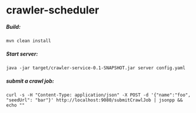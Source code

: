 # crawler-scheduler
##### Build:
```
mvn clean install
```

##### Start server:
```
java -jar target/crawler-service-0.1-SNAPSHOT.jar server config.yaml
```

##### submit a crawl job:
```
curl -s -H "Content-Type: application/json" -X POST -d '{"name":"foo", "seedUrl": "bar"}' http://localhost:9080/submitCrawlJob | jsonpp && echo ""
```
